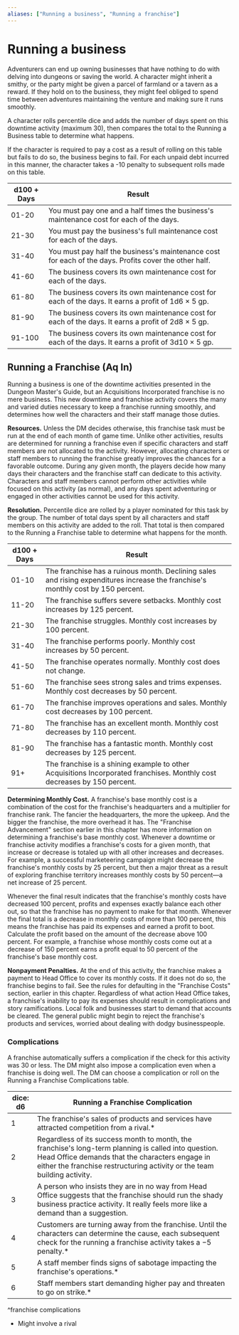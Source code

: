 ```yaml
---
aliases: ["Running a business", "Running a franchise"]
---
```

# Running a business

Adventurers can end up owning businesses that have nothing to do with delving into dungeons or saving the world. A character might inherit a smithy, or the party might be given a parcel of farmland or a tavern as a reward. If they hold on to the business, they might feel obliged to spend time between adventures maintaining the venture and making sure it runs smoothly.

A character rolls percentile dice and adds the number of days spent on this downtime activity (maximum 30), then compares the total to the Running a Business table to determine what happens.

If the character is required to pay a cost as a result of rolling on this table but fails to do so, the business begins to fail. For each unpaid debt incurred in this manner, the character takes a -10 penalty to subsequent rolls made on this table.

| d100 + Days | Result |
|-------------|--------|
| 01-20 | You must pay one and a half times the business's maintenance cost for each of the days. |
| 21-30 | You must pay the business's full maintenance cost for each of the days. |
| 31-40 | You must pay half the business's maintenance cost for each of the days. Profits cover the other half. |
| 41-60 | The business covers its own maintenance cost for each of the days. |
| 61-80 | The business covers its own maintenance cost for each of the days. It earns a profit of 1d6 × 5 gp. |
| 81-90 | The business covers its own maintenance cost for each of the days. It earns a profit of 2d8 × 5 gp. |
| 91-100 | The business covers its own maintenance cost for each of the days. It earns a profit of 3d10 × 5 gp. |

## Running a Franchise (Aq In)

Running a business is one of the downtime activities presented in the Dungeon Master's Guide, but an Acquisitions Incorporated franchise is no mere business. This new downtime and franchise activity covers the many and varied duties necessary to keep a franchise running smoothly, and determines how well the characters and their staff manage those duties.

**Resources.** Unless the DM decides otherwise, this franchise task must be run at the end of each month of game time. Unlike other activities, results are determined for running a franchise even if specific characters and staff members are not allocated to the activity. However, allocating characters or staff members to running the franchise greatly improves the chances for a favorable outcome.
During any given month, the players decide how many days their characters and the franchise staff can dedicate to this activity. Characters and staff members cannot perform other activities while focused on this activity (as normal), and any days spent adventuring or engaged in other activities cannot be used for this activity.

**Resolution.** Percentile dice are rolled by a player nominated for this task by the group. The number of total days spent by all characters and staff members on this activity are added to the roll. That total is then compared to the Running a Franchise table to determine what happens for the month.

| d100 + Days | Result |
|-------------|--------|
| 01-10 | The franchise has a ruinous month. Declining sales and rising expenditures increase the franchise's monthly cost by 150 percent. |
| 11-20 | The franchise suffers severe setbacks. Monthly cost increases by 125 percent. |
| 21-30 | The franchise struggles. Monthly cost increases by 100 percent. |
| 31-40 | The franchise performs poorly. Monthly cost increases by 50 percent. |
| 41-50 | The franchise operates normally. Monthly cost does not change. |
| 51-60 | The franchise sees strong sales and trims expenses. Monthly cost decreases by 50 percent. |
| 61-70 | The franchise improves operations and sales. Monthly cost decreases by 100 percent. |
| 71-80 | The franchise has an excellent month. Monthly cost decreases by 110 percent. |
| 81-90 | The franchise has a fantastic month. Monthly cost decreases by 125 percent. |
| 91+ | The franchise is a shining example to other Acquisitions Incorporated franchises. Monthly cost decreases by 150 percent. |

**Determining Monthly Cost.** A franchise's base monthly cost is a combination of the cost for the franchise's headquarters and a multiplier for franchise rank. The fancier the headquarters, the more the upkeep. And the bigger the franchise, the more overhead it has. The "Franchise Advancement" section earlier in this chapter has more information on determining a franchise's base monthly cost.
Whenever a downtime or franchise activity modifies a franchise's costs for a given month, that increase or decrease is totaled up with all other increases and decreases. For example, a successful marketeering campaign might decrease the franchise's monthly costs by 25 percent, but then a major threat as a result of exploring franchise territory increases monthly costs by 50 percent—a net increase of 25 percent.

Whenever the final result indicates that the franchise's monthly costs have decreased 100 percent, profits and expenses exactly balance each other out, so that the franchise has no payment to make for that month. Whenever the final total is a decrease in monthly costs of more than 100 percent, this means the franchise has paid its expenses and earned a profit to boot. Calculate the profit based on the amount of the decrease above 100 percent. For example, a franchise whose monthly costs come out at a decrease of 150 percent earns a profit equal to 50 percent of the franchise's base monthly cost.

**Nonpayment Penalties.** At the end of this activity, the franchise makes a payment to Head Office to cover its monthly costs. If it does not do so, the franchise begins to fail. See the rules for defaulting in the "Franchise Costs" section, earlier in this chapter. Regardless of what action Head Office takes, a franchise's inability to pay its expenses should result in complications and story ramifications. Local folk and businesses start to demand that accounts be cleared. The general public might begin to reject the franchise's products and services, worried about dealing with dodgy businesspeople.

### Complications
A franchise automatically suffers a complication if the check for this activity was 30 or less. The DM might also impose a complication even when a franchise is doing well. The DM can choose a complication or roll on the Running a Franchise Complications table.

| dice: d6 | Running a Franchise Complication |
|-------------|--------|
| 1 | The franchise's sales of products and services have attracted competition from a rival.* |
| 2 | Regardless of its success month to month, the franchise's long-term planning is called into question. Head Office demands that the characters engage in either the franchise restructuring activity or the team building activity. |
| 3 | A person who insists they are in no way from Head Office suggests that the franchise should run the shady business practice activity. It really feels more like a demand than a suggestion. |
| 4 | Customers are turning away from the franchise. Until the characters can determine the cause, each subsequent check for the running a franchise activity takes a −5 penalty.* |
| 5 | A staff member finds signs of sabotage impacting the franchise's operations.* |
| 6 | Staff members start demanding higher pay and threaten to go on strike.* |
^franchise complications

* Might involve a rival